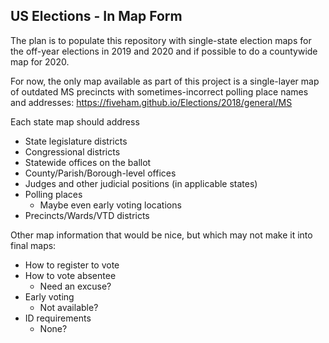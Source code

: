 ## US Elections - In Map Form

The plan is to populate this repository with single-state election maps for the off-year elections in 2019 and 2020 and if possible to do a countywide map for 2020.

For now, the only map available as part of this project is a single-layer map of outdated MS precincts with sometimes-incorrect polling place names and addresses: https://fiveham.github.io/Elections/2018/general/MS

Each state map should address

* State legislature districts
* Congressional districts
* Statewide offices on the ballot
* County/Parish/Borough-level offices
* Judges and other judicial positions (in applicable states)
* Polling places
    * Maybe even early voting locations
* Precincts/Wards/VTD districts

Other map information that would be nice, but which may not make it into final maps:

* How to register to vote
* How to vote absentee
    * Need an excuse?
* Early voting
    * Not available?
* ID requirements
    * None?
